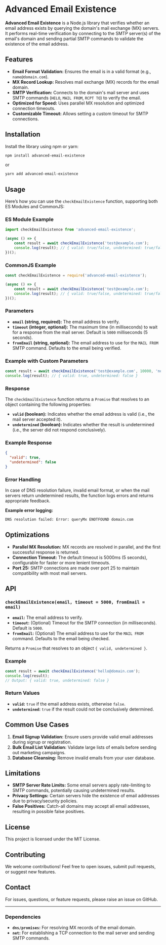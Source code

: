# Advanced Email Existence

**Advanced Email Existence** is a Node.js library that verifies whether an email address exists by querying the domain's mail exchange (MX) servers. It performs real-time verification by connecting to the SMTP server(s) of the email's domain and sending partial SMTP commands to validate the existence of the email address.

## Features

- **Email Format Validation:** Ensures the email is in a valid format (e.g., `name@domain.com`).
- **MX Record Lookup:** Resolves mail exchange (MX) records for the email domain.
- **SMTP Verification:** Connects to the domain's mail server and uses SMTP commands (`HELO`, `MAIL FROM`, `RCPT TO`) to verify the email.
- **Optimized for Speed:** Uses parallel MX resolution and optimized connection timeouts.
- **Customizable Timeout:** Allows setting a custom timeout for SMTP connections.

## Installation

Install the library using npm or yarn:

```bash
npm install advanced-email-existence
```

or

```bash
yarn add advanced-email-existence
```

## Usage

Here’s how you can use the `checkEmailExistence` function, supporting both ES Modules and CommonJS:

### ES Module Example

```javascript
import checkEmailExistence from 'advanced-email-existence';

(async () => {
    const result = await checkEmailExistence('test@example.com');
    console.log(result); // { valid: true/false, undetermined: true/false }
})();
```

### CommonJS Example

```javascript
const checkEmailExistence = require('advanced-email-existence');

(async () => {
    const result = await checkEmailExistence('test@example.com');
    console.log(result); // { valid: true/false, undetermined: true/false }
})();
```

### Parameters

- **`email` (string, required):** The email address to verify.
- **`timeout` (integer, optional):** The maximum time (in milliseconds) to wait for a response from the mail server. Default is `5000` milliseconds (5 seconds).
- **`fromEmail` (string, optional):** The email address to use for the `MAIL FROM` SMTP command. Defaults to the email being verified.

### Example with Custom Parameters

```javascript
const result = await checkEmailExistence('test@example.com', 10000, 'noreply@mydomain.com');
console.log(result); // { valid: true, undetermined: false }
```

### Response

The `checkEmailExistence` function returns a `Promise` that resolves to an object containing the following properties:

- **`valid` (boolean):** Indicates whether the email address is valid (i.e., the mail server accepted it).
- **`undetermined` (boolean):** Indicates whether the result is undetermined (i.e., the server did not respond conclusively).

### Example Response

```json
{
  "valid": true,
  "undetermined": false
}
```

### Error Handling

In case of DNS resolution failure, invalid email format, or when the mail servers return undetermined results, the function logs errors and returns appropriate feedback.

**Example error logging:**
```bash
DNS resolution failed: Error: queryMx ENOTFOUND domain.com
```

## Optimizations

- **Parallel MX Resolution:** MX records are resolved in parallel, and the first successful response is returned.
- **Connection Timeout:** The default timeout is 5000ms (5 seconds), configurable for faster or more lenient timeouts.
- **Port 25:** SMTP connections are made over port 25 to maintain compatibility with most mail servers.

## API

### `checkEmailExistence(email, timeout = 5000, fromEmail = email)`

- **`email`:** The email address to verify.
- **`timeout`:** (Optional) Timeout for the SMTP connection (in milliseconds). Default is `5000`.
- **`fromEmail`:** (Optional) The email address to use for the `MAIL FROM` command. Defaults to the email being checked.

Returns a `Promise` that resolves to an object `{ valid, undetermined }`.

### Example

```javascript
const result = await checkEmailExistence('hello@domain.com');
console.log(result);
// Output: { valid: true, undetermined: false }
```

### Return Values

- **`valid`:** `true` if the email address exists, otherwise `false`.
- **`undetermined`:** `true` if the result could not be conclusively determined.

## Common Use Cases

1. **Email Signup Validation:** Ensure users provide valid email addresses during signup or registration.
2. **Bulk Email List Validation:** Validate large lists of emails before sending out marketing campaigns.
3. **Database Cleansing:** Remove invalid emails from your user database.

## Limitations

- **SMTP Server Rate Limits:** Some email servers apply rate-limiting to SMTP commands, potentially causing undetermined results.
- **Privacy Settings:** Certain servers hide the existence of email addresses due to privacy/security policies.
- **False Positives:** Catch-all domains may accept all email addresses, resulting in possible false positives.

## License

This project is licensed under the MIT License.

## Contributing

We welcome contributions! Feel free to open issues, submit pull requests, or suggest new features.

## Contact

For issues, questions, or feature requests, please raise an issue on GitHub.

---

### Dependencies

- **`dns/promises`:** For resolving MX records of the email domain.
- **`net`:** For establishing a TCP connection to the mail server and sending SMTP commands.

